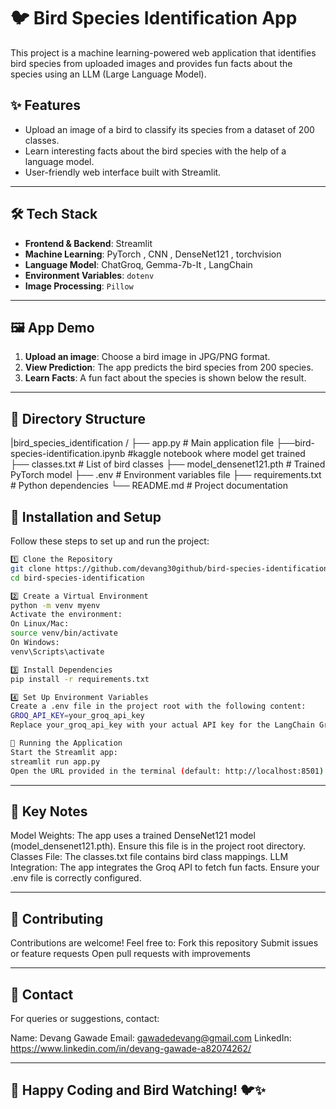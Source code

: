 # 🐦 Bird Species Identification App

This project is a machine learning-powered web application that identifies bird species from uploaded images and provides fun facts about the species using an LLM (Large Language Model).

## ✨ Features

- Upload an image of a bird to classify its species from a dataset of 200 classes.
- Learn interesting facts about the bird species with the help of a language model.
- User-friendly web interface built with Streamlit.

---

## 🛠️ Tech Stack

- **Frontend & Backend**: Streamlit
- **Machine Learning**: PyTorch , CNN , DenseNet121 , torchvision
- **Language Model**: ChatGroq, Gemma-7b-It , LangChain
- **Environment Variables**: `dotenv`
- **Image Processing**: `Pillow`

---

## 🖼️ App Demo

1. **Upload an image**: Choose a bird image in JPG/PNG format.
2. **View Prediction**: The app predicts the bird species from 200 species.
3. **Learn Facts**: A fun fact about the species is shown below the result.

---

## 📂 Directory Structure

|bird_species_identification /
├── app.py # Main application file
├──bird-species-identification.ipynb #kaggle notebook where model get trained
├── classes.txt # List of bird classes
├── model_densenet121.pth # Trained PyTorch model
├── .env # Environment variables file
├── requirements.txt # Python dependencies
└── README.md # Project documentation

## 🔧 Installation and Setup

Follow these steps to set up and run the project:

```bash
1️⃣ Clone the Repository
git clone https://github.com/devang30github/bird-species-identification.git
cd bird-species-identification

2️⃣ Create a Virtual Environment
python -m venv myenv
Activate the environment:
On Linux/Mac:
source venv/bin/activate
On Windows:
venv\Scripts\activate

3️⃣ Install Dependencies
pip install -r requirements.txt

4️⃣ Set Up Environment Variables
Create a .env file in the project root with the following content:
GROQ_API_KEY=your_groq_api_key
Replace your_groq_api_key with your actual API key for the LangChain Groq API.

🚀 Running the Application
Start the Streamlit app:
streamlit run app.py
Open the URL provided in the terminal (default: http://localhost:8501) to access the app.
```

---

## 📝 Key Notes

Model Weights: The app uses a trained DenseNet121 model (model_densenet121.pth). Ensure this file is in the project root directory.
Classes File: The classes.txt file contains bird class mappings.
LLM Integration: The app integrates the Groq API to fetch fun facts. Ensure your .env file is correctly configured.

---

## 🤝 Contributing

Contributions are welcome! Feel free to:
Fork this repository
Submit issues or feature requests
Open pull requests with improvements

---

## 💬 Contact

For queries or suggestions, contact:

Name: Devang Gawade
Email: gawadedevang@gmail.com
LinkedIn: https://www.linkedin.com/in/devang-gawade-a82074262/

---

## 🎉 Happy Coding and Bird Watching! 🐦✨

```

```
